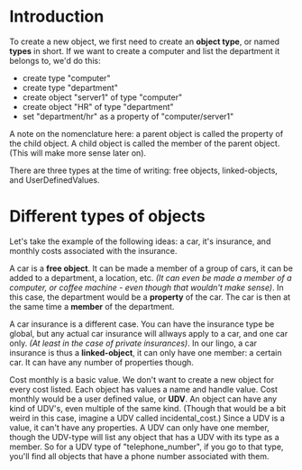 # Introduction
To create a new object, we first need to create an **object type**, or named **types** in short. If we want to create a computer and list the department it belongs to, we'd do this:

- create type "computer"
- create type "department"
- create object "server1" of type "computer"
- create object "HR" of type "department"
- set "department/hr" as a property of "computer/server1"  

A note on the nomenclature here: a parent object is called the property of the child object. A child object is called the 
member of the parent object. (This will make more sense later on).

There are three types at the time of writing: free objects, linked-objects, and UserDefinedValues.

# Different types of objects
Let's take the example of the following ideas: a car, it's insurance, and monthly costs associated with the insurance.

A car is a **free object**. It can be made a member of a group of cars, it can be added to a department, a location, etc. *(It can even be made a member of a computer, or coffee machine - even though that wouldn't make sense)*.
In this case, the department would be a **property** of the car. The car is then at the same time a **member** of the 
department.

A car insurance is a different case. You can have the insurance type be global, but any actual car insurance will allways apply
to a car, and one car only. *(At least in the case of private insurances)*. In our lingo, a car insurance is thus a **linked-object**,
it can only have one member: a certain car. It can have any number of properties though. 

Cost monthly is a basic value. We don't want to create a new object for every cost listed. Each object has values a name and 
handle value. Cost monthly would be a user defined value, or **UDV**. An object can have any kind of UDV's, even multiple of 
the same kind. (Though that would be a bit weird in this case, imagine a UDV called incidental_cost.) Since a UDV is a value,
it can't have any properties. A UDV can only have one member, though the UDV-type will list any object that has a UDV with its
type as a member. So for a UDV type of "telephone_number", if you go to that type, you'll find all objects that 
have a phone number associated with them.

